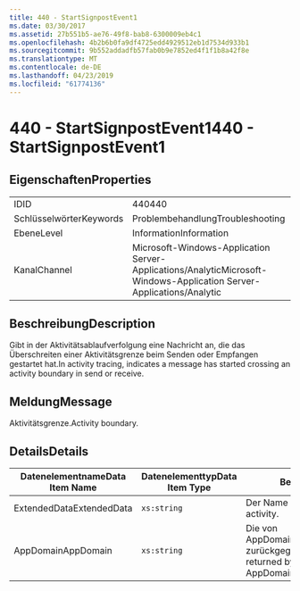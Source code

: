```yaml
---
title: 440 - StartSignpostEvent1
ms.date: 03/30/2017
ms.assetid: 27b551b5-ae76-49f8-bab8-6300009eb4c1
ms.openlocfilehash: 4b2b6b0fa9df4725edd4929512eb1d7534d933b1
ms.sourcegitcommit: 9b552addadfb57fab0b9e7852ed4f1f1b8a42f8e
ms.translationtype: MT
ms.contentlocale: de-DE
ms.lasthandoff: 04/23/2019
ms.locfileid: "61774136"
---
```

# <a name="440---startsignpostevent1"></a><span data-ttu-id="d6ce9-102">440 - StartSignpostEvent1</span><span class="sxs-lookup"><span data-stu-id="d6ce9-102">440 - StartSignpostEvent1</span></span>
## <a name="properties"></a><span data-ttu-id="d6ce9-103">Eigenschaften</span><span class="sxs-lookup"><span data-stu-id="d6ce9-103">Properties</span></span>  
  
|||  
|-|-|  
|<span data-ttu-id="d6ce9-104">ID</span><span class="sxs-lookup"><span data-stu-id="d6ce9-104">ID</span></span>|<span data-ttu-id="d6ce9-105">440</span><span class="sxs-lookup"><span data-stu-id="d6ce9-105">440</span></span>|  
|<span data-ttu-id="d6ce9-106">Schlüsselwörter</span><span class="sxs-lookup"><span data-stu-id="d6ce9-106">Keywords</span></span>|<span data-ttu-id="d6ce9-107">Problembehandlung</span><span class="sxs-lookup"><span data-stu-id="d6ce9-107">Troubleshooting</span></span>|  
|<span data-ttu-id="d6ce9-108">Ebene</span><span class="sxs-lookup"><span data-stu-id="d6ce9-108">Level</span></span>|<span data-ttu-id="d6ce9-109">Information</span><span class="sxs-lookup"><span data-stu-id="d6ce9-109">Information</span></span>|  
|<span data-ttu-id="d6ce9-110">Kanal</span><span class="sxs-lookup"><span data-stu-id="d6ce9-110">Channel</span></span>|<span data-ttu-id="d6ce9-111">Microsoft-Windows-Application Server-Applications/Analytic</span><span class="sxs-lookup"><span data-stu-id="d6ce9-111">Microsoft-Windows-Application Server-Applications/Analytic</span></span>|  
  
## <a name="description"></a><span data-ttu-id="d6ce9-112">Beschreibung</span><span class="sxs-lookup"><span data-stu-id="d6ce9-112">Description</span></span>  
 <span data-ttu-id="d6ce9-113">Gibt in der Aktivitätsablaufverfolgung eine Nachricht an, die das Überschreiten einer Aktivitätsgrenze beim Senden oder Empfangen gestartet hat.</span><span class="sxs-lookup"><span data-stu-id="d6ce9-113">In activity tracing, indicates a message has started crossing an activity boundary in send or receive.</span></span>  
  
## <a name="message"></a><span data-ttu-id="d6ce9-114">Meldung</span><span class="sxs-lookup"><span data-stu-id="d6ce9-114">Message</span></span>  
 <span data-ttu-id="d6ce9-115">Aktivitätsgrenze.</span><span class="sxs-lookup"><span data-stu-id="d6ce9-115">Activity boundary.</span></span>  
  
## <a name="details"></a><span data-ttu-id="d6ce9-116">Details</span><span class="sxs-lookup"><span data-stu-id="d6ce9-116">Details</span></span>  
  
|<span data-ttu-id="d6ce9-117">Datenelementname</span><span class="sxs-lookup"><span data-stu-id="d6ce9-117">Data Item Name</span></span>|<span data-ttu-id="d6ce9-118">Datenelementtyp</span><span class="sxs-lookup"><span data-stu-id="d6ce9-118">Data Item Type</span></span>|<span data-ttu-id="d6ce9-119">Beschreibung</span><span class="sxs-lookup"><span data-stu-id="d6ce9-119">Description</span></span>|  
|--------------------|--------------------|-----------------|  
|<span data-ttu-id="d6ce9-120">ExtendedData</span><span class="sxs-lookup"><span data-stu-id="d6ce9-120">ExtendedData</span></span>|`xs:string`|<span data-ttu-id="d6ce9-121">Der Name der Aktivität.</span><span class="sxs-lookup"><span data-stu-id="d6ce9-121">The name of the activity.</span></span>|  
|<span data-ttu-id="d6ce9-122">AppDomain</span><span class="sxs-lookup"><span data-stu-id="d6ce9-122">AppDomain</span></span>|`xs:string`|<span data-ttu-id="d6ce9-123">Die von AppDomain.CurrentDomain.FriendlyName zurückgegebene Zeichenfolge.</span><span class="sxs-lookup"><span data-stu-id="d6ce9-123">The string returned by AppDomain.CurrentDomain.FriendlyName.</span></span>|
